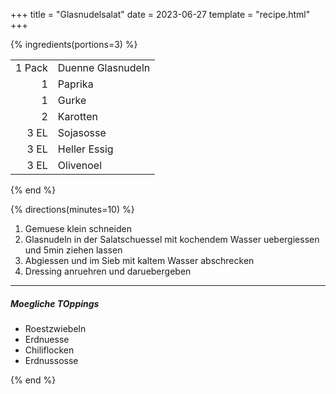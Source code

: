 +++
title = "Glasnudelsalat"
date = 2023-06-27
template = "recipe.html"
+++

{% ingredients(portions=3) %}

| | |
|-:|:-|
| 1 Pack | Duenne Glasnudeln |
| 1 | Paprika |
| 1 | Gurke  |
| 2 | Karotten |
| 3 EL | Sojasosse |
| 3 EL | Heller Essig |
| 3 EL | Olivenoel |

{% end %}

{% directions(minutes=10) %}

1. Gemuese klein schneiden
2. Glasnudeln in der Salatschuessel mit kochendem Wasser uebergiessen und 5min ziehen lassen
3. Abgiessen und im Sieb mit kaltem Wasser abschrecken
4. Dressing anruehren und daruebergeben

---
##### Moegliche TOppings

- Roestzwiebeln
- Erdnuesse
- Chiliflocken
- Erdnussosse

{% end %}


